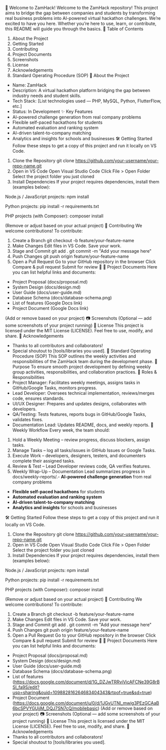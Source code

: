 🚀 Welcome to ZamHack!
Welcome to the ZamHack repository!
This project aims to bridge the gap between companies and students by transforming real business problems into AI-powered virtual hackathon challenges.
We’re excited to have you here. Whether you’re here to use, learn, or contribute, this README will guide you through the basics.
📂 Table of Contents
1. About the Project
2. Getting Started
3. Contributing
4. Project Documents
5. Screenshots
6. License
7. Acknowledgements
8. Standard Operating Procedure (SOP)
📖 About the Project
- Name: ZamHack
- Description: A virtual hackathon platform bridging the gap between industry needs and student skills.
- Tech Stack: [List technologies used — PHP, MySQL, Python, FlutterFlow, etc.]
- Status: In Development
✨ Key Features
- AI-powered challenge generation from real company problems
- Flexible self-paced hackathons for students
- Automated evaluation and ranking system
- AI-driven talent-to-company matching
- Analytics and insights for schools and businesses
🛠 Getting Started
Follow these steps to get a copy of this project and run it locally on VS Code.
1. Clone the Repository
   git clone https://github.com/your-username/your-repo-name.git
2. Open in VS Code
   Open Visual Studio Code
   Click File > Open Folder
   Select the project folder you just cloned
3. Install Dependencies
If your project requires dependencies, install them (examples below):

Node.js / JavaScript projects:
    npm install

Python projects:
    pip install -r requirements.txt

PHP projects (with Composer):
    composer install

(Remove or adjust based on your actual project)
🤝 Contributing
We welcome contributions! To contribute:
1. Create a Branch
   git checkout -b feature/your-feature-name
2. Make Changes
   Edit files in VS Code. Save your work.
3. Stage and Commit
   git add .
   git commit -m "Add your message here"
4. Push Changes
   git push origin feature/your-feature-name
5. Open a Pull Request
   Go to your GitHub repository in the browser
   Click Compare & pull request
   Submit for review 🎉
📑 Project Documents
Here you can list helpful links and documents:

- Project Proposal (docs/proposal.md)
- System Design (docs/design.md)
- User Guide (docs/user-guide.md)
- Database Schema (docs/database-schema.png)
- List of features (Google Docs link)
- Project Document (Google Docs link)

(Add or remove based on your project)
📷 Screenshots
(Optional — add some screenshots of your project running)
📜 License
This project is licensed under the MIT License (LICENSE).
Feel free to use, modify, and share.
🌟 Acknowledgements
- Thanks to all contributors and collaborators!
- Special shoutout to [tools/libraries you used].
📝 Standard Operating Procedure (SOP)
This SOP outlines the weekly activities and responsibilities of the ZamHack team during the development phase.
🎯 Purpose
To ensure smooth project development by defining weekly group activities, responsibilities, and collaboration practices.
👥 Roles & Responsibilities
- Project Manager: Facilitates weekly meetings, assigns tasks in GitHub/Google Tasks, monitors progress.
- Lead Developer: Oversees technical implementation, reviews/merges code, ensures standards.
- UI/UX Designer: Prepares and updates designs, collaborates with developers.
- QA/Testing: Tests features, reports bugs in GitHub/Google Tasks, validates fixes.
- Documentation Lead: Updates README, docs, and weekly reports.
📅 Weekly Workflow
Every week, the team should:
1. Hold a Weekly Meeting – review progress, discuss blockers, assign tasks.
2. Manage Tasks – log all tasks/issues in GitHub Issues or Google Tasks.
3. Execute Work – developers, designers, testers, and documenters complete their assigned tasks.
4. Review & Test – Lead Developer reviews code, QA verifies features.
5. Weekly Wrap-Up – Documentation Lead summarizes progress in docs/weekly-reports/.- **AI-powered challenge generation** from real company problems  
- **Flexible self-paced hackathons** for students  
- **Automated evaluation and ranking system**  
- **AI-driven talent-to-company matching**  
- **Analytics and insights** for schools and businesses
  
🛠 Getting Started
Follow these steps to get a copy of this project and run it locally on VS Code.
1. Clone the Repository
git clone https://github.com/your-username/your-repo-name.git
2. Open in VS Code
Open Visual Studio Code
Click File > Open Folder
Select the project folder you just cloned
3. Install Dependencies
If your project requires dependencies, install them (examples below):

Node.js / JavaScript projects:
    npm install

Python projects:
    pip install -r requirements.txt

PHP projects (with Composer):
    composer install

(Remove or adjust based on your actual project)
🤝 Contributing
We welcome contributions! To contribute:
1. Create a Branch
    git checkout -b feature/your-feature-name
2. Make Changes
    Edit files in VS Code. Save your work.
3. Stage and Commit
    git add .
    git commit -m "Add your message here"
4. Push Changes
    git push origin feature/your-feature-name
5. Open a Pull Request
    Go to your GitHub repository in the browser
    Click Compare & pull request
    Submit for review 🎉
📑 Project Documents
Here you can list helpful links and documents:

- Project Proposal (docs/proposal.md)
- System Design (docs/design.md)
- User Guide (docs/user-guide.md)
- Database Schema (docs/database-schema.png)
- List of features (https://docs.google.com/document/d/1G_DZJwTRRviVicAFCNe39G8rBSI_fa9S/edit?usp=sharing&ouid=109882816264683404343&rtpof=true&sd=true)
- Project Document (https://docs.google.com/document/u/0/d/1JGvUTNl_mwig3PEzGCAaB6bcSPVYGUjjM_DQJ7SN7cQ/mobilebasic)
(Add or remove based on your project)
📷 Screenshots
(Optional — add some screenshots of your project running)
📜 License
This project is licensed under the MIT License (LICENSE).
Feel free to use, modify, and share.
🌟 Acknowledgements
- Thanks to all contributors and collaborators!
- Special shoutout to [tools/libraries you used].
